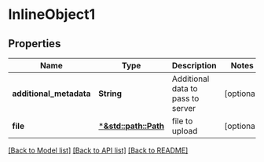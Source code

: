 # InlineObject1

## Properties

Name | Type | Description | Notes
------------ | ------------- | ------------- | -------------
**additional_metadata** | **String** | Additional data to pass to server | [optional] 
**file** | [***&std::path::Path**](&std::path::Path.md) | file to upload | [optional] 

[[Back to Model list]](../README.md#documentation-for-models) [[Back to API list]](../README.md#documentation-for-api-endpoints) [[Back to README]](../README.md)


